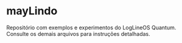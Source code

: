 # mayLindo

Repositório com exemplos e experimentos do LogLineOS Quantum.
Consulte os demais arquivos para instruções detalhadas.

